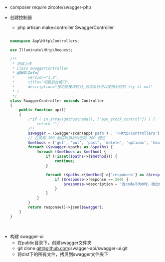 - composer require zircote/swagger-php

- 创建控制器
  * php artisan make:controller SwaggerController
  ```php

  namespace App\Http\Controllers;

  use Illuminate\Http\Request;

  /**
   * 测试上传
   * Class SwaggerController
   * @SWG\Info(
   *      version="1.0",
   *      title="问股后台接口",
   *      description="按功能模块区分,测试执行可以使用对应的 try it out"
   * )
   */
  class SwaggerController extends Controller
  {
      public function api()
      {
          /*if ( in_array(gethostname(), ["ask_stock_control"]) ) {
              return "";
          }*/
          $swagger = \Swagger\scan(app('path') . '/Http/Controllers');
          // 在没写 200 响应时添加对应的 200 回应
          $methods = ['get', 'put', 'post', 'delete', 'options', 'head', 'patch'];
          foreach ($swagger->paths as &$paths) {
              foreach ($methods as $method) {
                  if (!isset($paths->{$method})) {
                      continue;
                  }

                  foreach ($paths->{$method}->{'responses'} as &$response) {
                      if ($response->response == 200) {
                          $response->description = '当code不为0时，抛出msg的错误信息';
                      }
                  }
              }
          }
          return response()->json($swagger);
      }
  }
  
  ```
 
- 构建 swagger-ui
  * 在public目录下，创建swagger文件夹
  * git clone git@github.com:swagger-api/swagger-ui.git
  * 将dist下的所有文件，拷贝到swagger文件夹下

